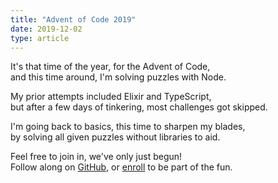 ```yaml
---
title: "Advent of Code 2019"
date: 2019-12-02
type: article
---
```


It's that time of the year, for the Advent of Code, <br>
and this time around, I'm solving puzzles with Node.

My prior attempts included Elixir and TypeScript, <br>
but after a few days of tinkering, most challenges got skipped.

I'm going back to basics, this time to sharpen my blades, <br>
by solving all given puzzles without libraries to aid.

Feel free to join in, we've only just begun! <br>
Follow along on [GitHub](https://github.com/sebastiandedeyne/advent-of-code-2019), or [enroll](http://adventofcode.com/) to be part of the fun.
